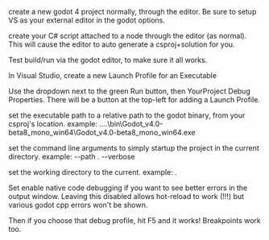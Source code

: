 create a new godot 4 project normally, through the editor. Be sure to setup VS as your external editor in the godot options.

create your C# script attached to a node through the editor (as normal). This will cause the editor to auto generate a csproj+solution for you.

Test build/run via the godot editor, to make sure it all works.

In Visual Studio, create a new Launch Profile for an Executable

Use the dropdown next to the green Run button, then YourProject Debug Properties. There will be a button at the top-left for adding a Launch Profile.

set the executable path to a relative path to the godot binary, from your csproj's location. example: ..\..\bin\Godot_v4.0-beta8_mono_win64\Godot_v4.0-beta8_mono_win64.exe

set the command line arguments to simply startup the project in the current directory. example: --path . --verbose

set the working directory to the current. example: .

Set enable native code debugging if you want to see better errors in the output window. Leaving this disabled allows hot-reload to work (!!!) but various godot cpp errors won't be shown.

Then if you choose that debug profile, hit F5 and it works! Breakpoints work too.